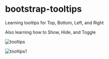 # bootstrap-tooltips

Learning tooltips for Top, Bottom, Left, and Right

Also learning how to Show, Hide, and Toggle


![tooltips](https://user-images.githubusercontent.com/34385544/44502766-e9312100-a647-11e8-909a-47a180f9f007.png)


![tooltips1](https://user-images.githubusercontent.com/34385544/44502985-dff48400-a648-11e8-9608-5f2920ab6e6e.png)
